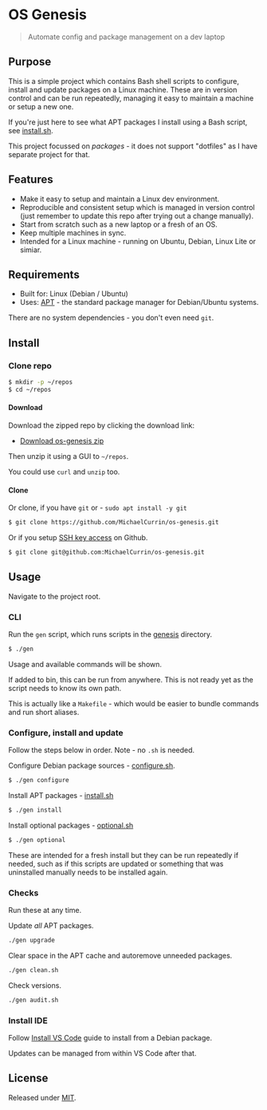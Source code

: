 # OS Genesis
> Automate config and package management on a dev laptop


## Purpose

This is a simple project which contains Bash shell scripts to configure, install and update packages on a Linux machine. These are in version control and can be run repeatedly, managing it easy to maintain a machine or setup a new one.

If you're just here to see what APT packages I install using a Bash script, see [install.sh](/genesis/install.sh).

This project focussed on _packages_ - it does not support "dotfiles" as I have separate project for that.


## Features

- Make it easy to setup and maintain a Linux dev environment.
- Reproducible and consistent setup which is managed in version control (just remember to update this repo after trying out a change manually).
- Start from scratch such as a new laptop or a fresh of an OS.
- Keep multiple machines in sync.
- Intended for a Linux machine - running on Ubuntu, Debian, Linux Lite or simiar.


## Requirements

- Built for: Linux (Debian / Ubuntu)
- Uses: [APT](https://wiki.debian.org/Apt) - the standard package manager for Debian/Ubuntu systems.

There are no system dependencies - you don't even need `git`.


## Install

### Clone repo

```sh
$ mkdir -p ~/repos
$ cd ~/repos
```

#### Download

Download the zipped repo by clicking the download link:

- [Download os-genesis zip](https://github.com/MichaelCurrin/os-genesis/archive/master.zip)

Then unzip it using a GUI to `~/repos`.

You could use `curl` and `unzip` too.

#### Clone

Or clone, if you have `git` or  - `sudo apt install -y git`

```sh
$ git clone https://github.com/MichaelCurrin/os-genesis.git
```

Or if you setup [SSH key access](https://github.com/MichaelCurrin/code-cookbook/blob/master/recipes/shell/ssh/github-ssh-access.md) on Github.

```sh
$ git clone git@github.com:MichaelCurrin/os-genesis.git
```


## Usage


Navigate to the project root.


### CLI

Run the `gen` script, which runs scripts in the [genesis](/genesis) directory.

```sh
$ ./gen
```

Usage and available commands will be shown.

If added to bin, this can be run from anywhere. This is not ready yet as the script needs to know its own path.

This is actually like a `Makefile` - which would be easier to bundle commands and run short aliases.

### Configure, install and update

Follow the steps below in order. Note - no `.sh` is needed.

Configure Debian package sources - [configure.sh](.genesis/configure.sh).

```sh
$ ./gen configure
```

Install APT packages - [install.sh](/genesis/install.sh)

```sh
$ ./gen install
```

Install optional packages - [optional.sh](/genesis/optional.sh)

```sh
$ ./gen optional
```

These are intended for a fresh install but they can be run repeatedly if needed, such as if this scripts are updated or something that was uninstalled manually needs to be installed again.

### Checks

Run these at any time.

Update _all_ APT packages.

```sh
./gen upgrade
```

Clear space in the APT cache and autoremove unneeded packages.

```sh
./gen clean.sh
```

Check versions.

```sh
./gen audit.sh
```


### Install IDE

Follow [Install VS Code](/docs/install-vs-code.md) guide to install from a Debian package.

Updates can be managed from within VS Code after that.



## License

Released under [MIT](/LICENSE).

